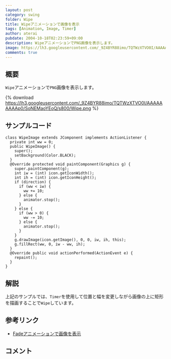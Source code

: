 ```yaml
---
layout: post
category: swing
folder: Wipe
title: Wipeアニメーションで画像を表示
tags: [Animation, Image, Timer]
author: aterai
pubdate: 2004-10-18T02:23:59+09:00
description: WipeアニメーションでPNG画像を表示します。
image: https://lh3.googleusercontent.com/_9Z4BYR88imo/TQTWzXTVO0I/AAAAAAAAAp0/SoNEMaoYEoQ/s800/Wipe.png
comments: true
---
```

## 概要
`Wipe`アニメーションで`PNG`画像を表示します。

{% download https://lh3.googleusercontent.com/_9Z4BYR88imo/TQTWzXTVO0I/AAAAAAAAAp0/SoNEMaoYEoQ/s800/Wipe.png %}

## サンプルコード
<pre class="prettyprint"><code>class WipeImage extends JComponent implements ActionListener {
  private int ww = 0;
  public WipeImage() {
    super();
    setBackground(Color.BLACK);
  }
  @Override protected void paintComponent(Graphics g) {
    super.paintComponent(g);
    int iw = (int) icon.getIconWidth();
    int ih = (int) icon.getIconHeight();
    if (direction) {
      if (ww &lt; iw) {
        ww += 10;
      } else {
        animator.stop();
      }
    } else {
      if (ww &gt; 0) {
        ww -= 10;
      } else {
        animator.stop();
      }
    }
    g.drawImage(icon.getImage(), 0, 0, iw, ih, this);
    g.fillRect(ww, 0, iw - ww, ih);
  }
  @Override public void actionPerformed(ActionEvent e) {
    repaint();
  }
}
</code></pre>

## 解説
上記のサンプルでは、`Timer`を使用して位置と幅を変更しながら画像の上に矩形を描画することで`Wipe`しています。

## 参考リンク
- [Fadeアニメーションで画像を表示](https://ateraimemo.com/Swing/Fade.html)

<!-- dummy comment line for breaking list -->

## コメント
